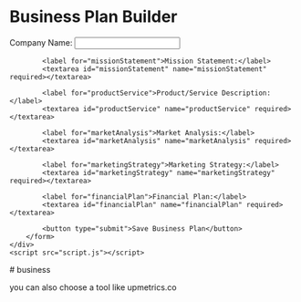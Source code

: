 <!DOCTYPE html>
<html lang="en">
<head>
    <meta charset="UTF-8">
    <meta name="viewport" content="width=device-width, initial-scale=1.0">
    <title>Business Plan Builder</title>
    <link rel="stylesheet" href="styles.css">
</head>
<body>
    <div class="container">
        <h1>Business Plan Builder</h1>
        <form id="businessPlanForm">
            <label for="companyName">Company Name:</label>
            <input type="text" id="companyName" name="companyName" required>
            
            <label for="missionStatement">Mission Statement:</label>
            <textarea id="missionStatement" name="missionStatement" required></textarea>

            <label for="productService">Product/Service Description:</label>
            <textarea id="productService" name="productService" required></textarea>

            <label for="marketAnalysis">Market Analysis:</label>
            <textarea id="marketAnalysis" name="marketAnalysis" required></textarea>

            <label for="marketingStrategy">Marketing Strategy:</label>
            <textarea id="marketingStrategy" name="marketingStrategy" required></textarea>

            <label for="financialPlan">Financial Plan:</label>
            <textarea id="financialPlan" name="financialPlan" required></textarea>

            <button type="submit">Save Business Plan</button>
        </form>
    </div>
    <script src="script.js"></script>
</body>
</html>
# business

you can also choose a tool like upmetrics.co
